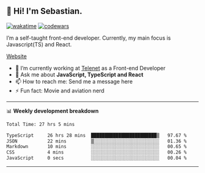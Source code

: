 ## 👋 Hi! I'm Sebastian.

[![wakatime](https://wakatime.com/badge/user/df0036c6-328a-4a39-be9b-e49417ed22a1.svg)](https://wakatime.com/@df0036c6-328a-4a39-be9b-e49417ed22a1)
[![codewars](https://www.codewars.com/users/sebavuye/badges/small)](https://www.codewars.com/users/sebavuye)

I’m a self-taught front-end developer. Currently, my main focus is Javascript(TS) and React.

[Website](https://sebastianvuye.be)

- 🔭 I’m currently working at [Telenet](https://telenet.be/) as a Front-end Developer
- 💬 Ask me about **JavaScript, TypeScript and React**
- 📫 How to reach me: Send me a message here
- ⚡ Fun fact: Movie and aviation nerd

-------

📊 **Weekly development breakdown**

<!--START_SECTION:waka-->

```txt
Total Time: 27 hrs 5 mins

TypeScript     26 hrs 28 mins  ████████████████████████▒   97.67 %
JSON           22 mins         ▒░░░░░░░░░░░░░░░░░░░░░░░░   01.36 %
Markdown       10 mins         ░░░░░░░░░░░░░░░░░░░░░░░░░   00.65 %
CSS            4 mins          ░░░░░░░░░░░░░░░░░░░░░░░░░   00.26 %
JavaScript     0 secs          ░░░░░░░░░░░░░░░░░░░░░░░░░   00.04 %
```

<!--END_SECTION:waka-->
-------
